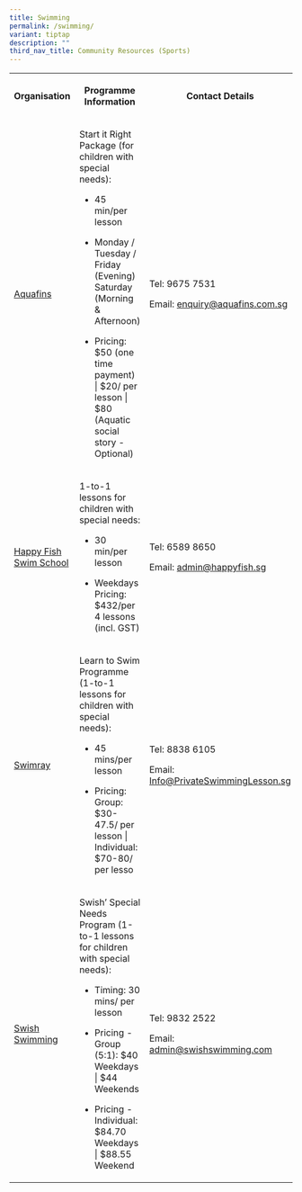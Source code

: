 ```yaml
---
title: Swimming
permalink: /swimming/
variant: tiptap
description: ""
third_nav_title: Community Resources (Sports)
---
```

<table style="minWidth: 75px">
<colgroup>
<col>
<col>
<col>
</colgroup>
<tbody>
<tr>
<th rowspan="1" colspan="1">
<p>Organisation</p>
</th>
<th rowspan="1" colspan="1">
<p>Programme Information</p>
</th>
<th rowspan="1" colspan="1">
<p>Contact Details</p>
</th>
</tr>
<tr>
<td rowspan="1" colspan="1">
<p><a href="http://www.aquafins.com.sg/index.html" rel="noopener nofollow" target="_blank">Aquafins</a>
</p>
</td>
<td rowspan="1" colspan="1">
<p>Start it Right Package (for children with special needs):</p>
<ul data-tight="true" class="tight">
<li>
<p>45 min/per lesson</p>
</li>
<li>
<p>Monday / Tuesday / Friday (Evening) Saturday (Morning &amp; Afternoon)</p>
</li>
<li>
<p>Pricing: $50 (one time payment) | $20/ per lesson | $80 (Aquatic social
story - Optional)</p>
</li>
</ul>
</td>
<td rowspan="1" colspan="1">
<p>Tel: 9675 7531</p>
<p></p>
<p>Email: <a href="mailto:enquiry@aquafins.com.sg" rel="noopener noreferrer nofollow" target="_blank">enquiry@aquafins.com.sg</a>
</p>
<p></p>
</td>
</tr>
<tr>
<td rowspan="1" colspan="1">
<p><a href="https://happyfish.sg/" rel="noopener nofollow" target="_blank">Happy Fish Swim School</a>
</p>
</td>
<td rowspan="1" colspan="1">
<p>1-to-1 lessons for children with special needs:</p>
<ul data-tight="true" class="tight">
<li>
<p>30 min/per lesson</p>
</li>
<li>
<p>Weekdays Pricing: $432/per 4 lessons (incl. GST)</p>
</li>
</ul>
</td>
<td rowspan="1" colspan="1">
<p>Tel: 6589 8650</p>
<p></p>
<p>Email: <a href="mailto:admin@happyfish.sg" rel="noopener noreferrer nofollow" target="_blank">admin@happyfish.sg</a>
</p>
<p></p>
</td>
</tr>
<tr>
<td rowspan="1" colspan="1">
<p><a href="https://privateswimminglesson.sg/learn-to-swim" rel="noopener nofollow" target="_blank">Swimray</a>
</p>
</td>
<td rowspan="1" colspan="1">
<p>Learn to Swim Programme (1-to-1 lessons for children with special needs):</p>
<ul data-tight="true" class="tight">
<li>
<p>45 mins/per lesson</p>
</li>
<li>
<p>Pricing: Group: $30-47.5/ per lesson | Individual: $70-80/ per lesso</p>
</li>
</ul>
</td>
<td rowspan="1" colspan="1">
<p>Tel: 8838 6105</p>
<p></p>
<p>Email: <a href="mailto:Info@PrivateSwimmingLesson.sg" rel="noopener noreferrer nofollow" target="_blank">Info@PrivateSwimmingLesson.sg</a>
</p>
<p></p>
</td>
</tr>
<tr>
<td rowspan="1" colspan="1">
<p><a href="https://www.swishswimming.com/" rel="noopener nofollow" target="_blank">Swish Swimming</a>
</p>
</td>
<td rowspan="1" colspan="1">
<p>Swish’ Special Needs Program (1-to-1 lessons for children with special
needs):</p>
<ul data-tight="true" class="tight">
<li>
<p>Timing: 30 mins/ per lesson</p>
</li>
<li>
<p>Pricing - Group (5:1): $40 Weekdays | $44 Weekends</p>
</li>
<li>
<p>Pricing - Individual: $84.70 Weekdays | $88.55 Weekend</p>
</li>
</ul>
</td>
<td rowspan="1" colspan="1">
<p>Tel: 9832 2522</p>
<p></p>
<p>Email: <a href="mailto:admin@swishswimming.com" rel="noopener noreferrer nofollow" target="_blank">admin@swishswimming.com</a>
</p>
<p></p>
</td>
</tr>
</tbody>
</table>
<p></p>